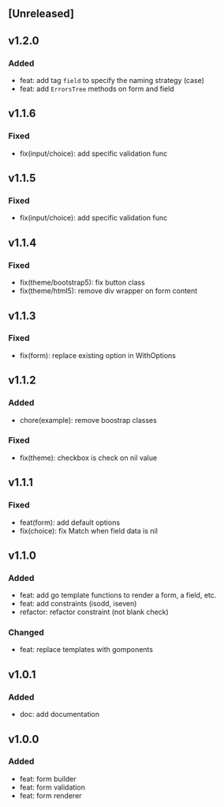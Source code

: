 ## [Unreleased]

## v1.2.0

### Added

- feat: add tag `field` to specify the naming strategy (case)
- feat: add `ErrorsTree` methods on form and field

## v1.1.6

### Fixed

- fix(input/choice): add specific validation func

## v1.1.5

### Fixed

- fix(input/choice): add specific validation func

## v1.1.4

### Fixed

- fix(theme/bootstrap5): fix button class
- fix(theme/html5): remove div wrapper on form content

## v1.1.3

### Fixed

- fix(form): replace existing option in WithOptions

## v1.1.2

### Added

- chore(example): remove boostrap classes

### Fixed

- fix(theme): checkbox is check on nil value

## v1.1.1

### Fixed

- feat(form): add default options
- fix(choice): fix Match when field data is nil

## v1.1.0

### Added

- feat: add go template functions to render a form, a field, etc.
- feat: add constraints (isodd, iseven)
- refactor: refactor constraint (not blank check)

### Changed

- feat: replace templates with gomponents

## v1.0.1

### Added

- doc: add documentation

## v1.0.0

### Added

- feat: form builder
- feat: form validation
- feat: form renderer
